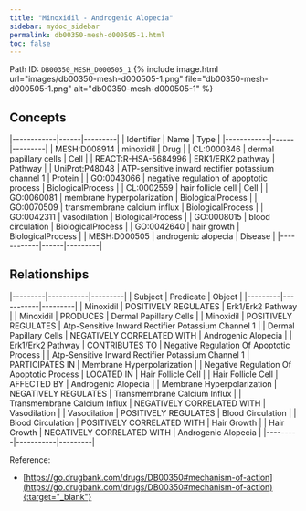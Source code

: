 ```yaml
---
title: "Minoxidil - Androgenic Alopecia"
sidebar: mydoc_sidebar
permalink: db00350-mesh-d000505-1.html
toc: false 
---
```



Path ID: `DB00350_MESH_D000505_1`
{% include image.html url="images/db00350-mesh-d000505-1.png" file="db00350-mesh-d000505-1.png" alt="db00350-mesh-d000505-1" %}

## Concepts

|------------|------|---------|
| Identifier | Name | Type    |
|------------|------|---------|
| MESH:D008914 | minoxidil | Drug |
| CL:0000346 | dermal papillary cells | Cell |
| REACT:R-HSA-5684996 | ERK1/ERK2 pathway | Pathway |
| UniProt:P48048 | ATP-sensitive inward rectifier potassium channel 1 | Protein |
| GO:0043066 | negative regulation of apoptotic process | BiologicalProcess |
| CL:0002559 | hair follicle cell | Cell |
| GO:0060081 | membrane hyperpolarization | BiologicalProcess |
| GO:0070509 | transmembrane calcium influx | BiologicalProcess |
| GO:0042311 | vasodilation | BiologicalProcess |
| GO:0008015 | blood circulation | BiologicalProcess |
| GO:0042640 | hair growth | BiologicalProcess |
| MESH:D000505 | androgenic alopecia | Disease |
|------------|------|---------|

## Relationships

|---------|-----------|---------|
| Subject | Predicate | Object  |
|---------|-----------|---------|
| Minoxidil | POSITIVELY REGULATES | Erk1/Erk2 Pathway |
| Minoxidil | PRODUCES | Dermal Papillary Cells |
| Minoxidil | POSITIVELY REGULATES | Atp-Sensitive Inward Rectifier Potassium Channel 1 |
| Dermal Papillary Cells | NEGATIVELY CORRELATED WITH | Androgenic Alopecia |
| Erk1/Erk2 Pathway | CONTRIBUTES TO | Negative Regulation Of Apoptotic Process |
| Atp-Sensitive Inward Rectifier Potassium Channel 1 | PARTICIPATES IN | Membrane Hyperpolarization |
| Negative Regulation Of Apoptotic Process | LOCATED IN | Hair Follicle Cell |
| Hair Follicle Cell | AFFECTED BY | Androgenic Alopecia |
| Membrane Hyperpolarization | NEGATIVELY REGULATES | Transmembrane Calcium Influx |
| Transmembrane Calcium Influx | NEGATIVELY CORRELATED WITH | Vasodilation |
| Vasodilation | POSITIVELY REGULATES | Blood Circulation |
| Blood Circulation | POSITIVELY CORRELATED WITH | Hair Growth |
| Hair Growth | NEGATIVELY CORRELATED WITH | Androgenic Alopecia |
|---------|-----------|---------|

Reference:
  - [https://go.drugbank.com/drugs/DB00350#mechanism-of-action](https://go.drugbank.com/drugs/DB00350#mechanism-of-action){:target="_blank"}